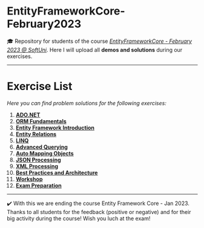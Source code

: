 # EntityFrameworkCore-February2023
🎓 Repository for students of the course [*EntityFrameworkCore - February 2023 @ SoftUni*](https://softuni.bg/trainings/3966/entity-framework-core-february-2023). Here I will upload all **demos and solutions** during our exercises.
***
# Exercise List
*Here you can find problem solutions for the following exercises:*
1. [**ADO.NET**](https://github.com/KrIsKa7a/EntityFrameworkCore-February2023/tree/main/E01.ADO.NET)
2. [**ORM Fundamentals**](https://github.com/KrIsKa7a/EntityFrameworkCore-February2023/tree/main/E02.ORM%20Fundamentals)
3. [**Entity Framework Introduction**](https://github.com/KrIsKa7a/EntityFrameworkCore-February2023/tree/main/E03.Entity%20Framework%20Introduction)
4. [**Entity Relations**](https://github.com/KrIsKa7a/EntityFrameworkCore-February2023/tree/main/E04.%20Entity%20Relations)
5. [**LINQ**](https://github.com/KrIsKa7a/EntityFrameworkCore-February2023/tree/main/E05.%20LINQ/MusicHub)
6. [**Advanced Querying**](https://github.com/KrIsKa7a/EntityFrameworkCore-February2023/tree/main/E06.%20Advanced%20Querying)
7. [**Auto Mapping Objects**](https://github.com/KrIsKa7a/EntityFrameworkCore-February2023/tree/main/E07.%20Auto%20Mapping%20Objects)
8. [**JSON Processing**](https://github.com/KrIsKa7a/EntityFrameworkCore-February2023/tree/main/E08.%20JSON%20Processing)
9. [**XML Processing**](https://github.com/KrIsKa7a/EntityFrameworkCore-February2023/tree/main/E09.%20XML%20Processing)
10. [**Best Practices and Architecture**](https://github.com/KrIsKa7a/EntityFrameworkCore-February2023/tree/main/E10.%20Best%20Practices%20and%20Architecture/PetStore)
11. [**Workshop**](https://github.com/KrIsKa7a/EntityFrameworkCore-February2023/tree/main/E11.%20Workshop)
12. [**Exam Preparation**](https://github.com/KrIsKa7a/EntityFrameworkCore-February2023/tree/main/E12.%20Exam%20Preparation)

***

✔️ With this we are ending the course Entity Framework Core - Jan 2023. Thanks to all students for the feedback (positive or negative) and for their big activity during the course! Wish you luch at the exam!
